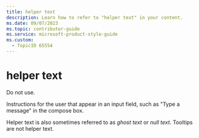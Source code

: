 ```yaml
---
title: helper text
description: Learn how to refer to "helper text" in your content.
ms.date: 09/07/2023
ms.topic: contributor-guide
ms.service: microsoft-product-style-guide
ms.custom:
  - TopicID 65554
---
```



# helper text

Do not use.  

Instructions for the user that appear in an input field, such as "Type a message" in the compose box.  

Helper text is also sometimes referred to as *ghost text* or *null text*. Tooltips are not helper text.  

